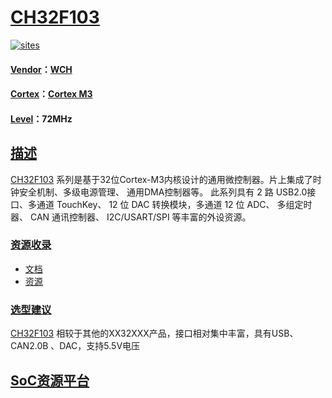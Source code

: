 ﻿# [CH32F103](https://github.com/sochub/CH32F103) 

[![sites](http://182.61.61.133/link/resources/SoC.png)](https://stop.stops.top) 

#### [Vendor](https://github.com/sochub/Vendor)：[WCH](https://github.com/sochub/WCH)
#### [Cortex](https://github.com/sochub/Cortex)：[Cortex M3](https://github.com/sochub/CM3)
#### [Level](https://github.com/sochub/Level)：72MHz 

## [描述](https://github.com/sochub/CH32F103/wiki) 

[CH32F103](https://github.com/sochub/CH32F103) 系列是基于32位Cortex-M3内核设计的通用微控制器。片上集成了时钟安全机制、多级电源管理、 通用DMA控制器等。 此系列具有 2 路 USB2.0接口、多通道 TouchKey、 12 位 DAC 转换模块，多通道 12 位 ADC、 多组定时器、 CAN 通讯控制器、 I2C/USART/SPI 等丰富的外设资源。


### [资源收录](https://github.com/sochub/CH32F103)

* [文档](docs/)
* [资源](src/)

### [选型建议](https://github.com/sochub)

[CH32F103](https://github.com/sochub/CH32F103) 相较于其他的XX32XXX产品，接口相对集中丰富，具有USB、CAN2.0B 、DAC，支持5.5V电压


##  [SoC资源平台](http://www.qitas.cn)  
